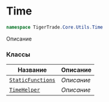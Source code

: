 
# Time
```csharp    
namespace TigerTrade.Core.Utils.Time
```
Описание


### Классы
| Название | Описание |
| --- | --- |
| [`StaticFunctions`](./Time/StaticFunctions.cs.md) | *Описание* |
| [`TimeHelper`](./Time/TimeHelper.cs.md) | *Описание* |
